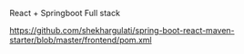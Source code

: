React + Springboot Full stack

https://github.com/shekhargulati/spring-boot-react-maven-starter/blob/master/frontend/pom.xml
